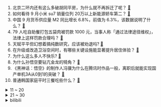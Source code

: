 1. 北京二环内还有这么多破胡同平房，为什么就不再拆迁了呢？ [:link:](https://www.zhihu.com/question/792415578)
2. 如何看待 9 月小米 su7 销量位列 20万以上新能源轿车第二？ [:link:](https://www.zhihu.com/question/847858318)
3. 中国 9 月货币供应量 M2 同比增长 6.8%，前值为 6.3%，该数据说明了什么？ [:link:](https://www.zhihu.com/question/887731804)
4. 79 人吃自助餐打包五袋肉被罚款 1000 元，当事人称「通过法律途径维权」，法律上这样罚款合理吗？ [:link:](https://www.zhihu.com/question/856946034)
5. 天赋平平但幻想着搞纯数研究，应该被劝退吗? [:link:](https://www.zhihu.com/question/719769217)
6. 在升级或改造卫浴空间时，有哪些关键设施能显著提升居住体验？ [:link:](https://www.zhihu.com/question/814876952)
7. 为什么这么多人不快乐? [:link:](https://www.zhihu.com/question/825891122)
8. 为什么孙悟空要钻亢金龙的犄角？ [:link:](https://www.zhihu.com/question/21475710)
9. 《黑神话：悟空》的制作人冯骥为什么在腾讯时作品一般，离职后就能实现国产单机3A从0到1的突破？ [:link:](https://www.zhihu.com/question/805176390)
10. 普通韩国家庭平时三餐吃些什么？ [:link:](https://www.zhihu.com/question/20422859)
<details>
<summary>11 ~ 20</summary>

11. 天猫双 11 大家电今晚 8 点直接开卖，如何用国补叠加天猫玩法享最佳优惠？ [:link:](https://www.zhihu.com/question/827041547)
12. 如何评价 MIT 经济学教授达龙·阿西莫格鲁 (Daron Acemoğlu)？ [:link:](https://www.zhihu.com/question/24248273)
13. 姜维既然当年是“不得已”而降蜀，为什么后来三十多年岁月里，会誓死不回头地效忠于季汉、攻打从前的母国？ [:link:](https://www.zhihu.com/question/366707164)
14. 叫一声佛祖，如果如来答应了，紫金葫芦能不能把他拿了？ [:link:](https://www.zhihu.com/question/666822997)
15. 公司不提供电脑，员工自带电脑，每月补助200，是更节约成本吗？ [:link:](https://www.zhihu.com/question/397229660)
16. 为什么说算力网络能构建真正的 AI 时代？ [:link:](https://www.zhihu.com/question/667025196)
17. 好失败大会｜你做过最抽象的「丑东西」手工艺品是什么样的？ [:link:](https://www.zhihu.com/question/808201753)
18. Kingen 是不是「陨落」最快的世界冠军级上单选手？如何评价他在夺冠后的表现？ [:link:](https://www.zhihu.com/question/861151983)
19. 《甄嬛传》为什么甄嬛在甘露寺一听到果郡王出了意外就果断回宫？ [:link:](https://www.zhihu.com/question/808873687)
20. 如何评价《崩坏：星穹铁道》10.14更新的混沌回忆《鳞渊潮动》？ [:link:](https://www.zhihu.com/question/869618048)
</details>
<details>
<summary>21 ~ 30</summary>

21. 人为什么到白天就困，晚上就睡不着呢？ [:link:](https://www.zhihu.com/question/853633133)
22. 为什么出版古书一定要印成繁体字并排成竖版？ [:link:](https://www.zhihu.com/question/20930117)
23. 为什么夏金桂说薛蟠“三求四告”，薛蟠说夏金桂“一说就成”？谁在撒谎？ [:link:](https://www.zhihu.com/question/707487028)
24. 维持婚姻稳定的秘诀是什么？ [:link:](https://www.zhihu.com/question/832900156)
25. 什么样的空调更省电？ [:link:](https://www.zhihu.com/question/879142263)
26. 如何评价港剧《黑色月光》？ [:link:](https://www.zhihu.com/question/788752996)
27. 如何看待极氪高管在产品营销中出现「车内吃火锅」使用场景？ [:link:](https://www.zhihu.com/question/839080693)
28. 如何评价董路与周海滨关于青训理念的争论? [:link:](https://www.zhihu.com/question/853633137)
29. 意识必须要有载体吗？ [:link:](https://www.zhihu.com/question/721792111)
30. 2024 年诺贝尔经济学奖授予制度对经济繁荣的影响研究，如何理解这项研究？ [:link:](https://www.zhihu.com/question/869536726)
</details><details>
<summary>bilibili</summary>

</details>